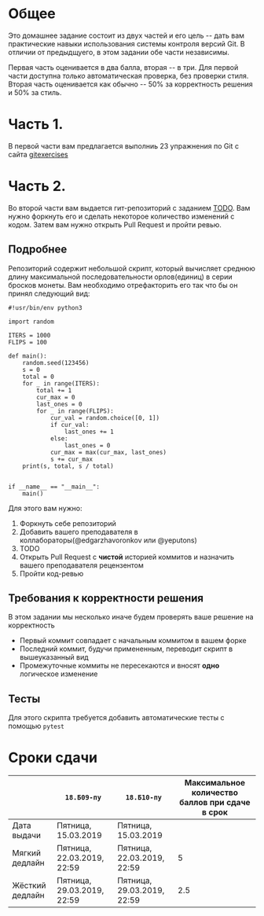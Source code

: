 # Общее

Это домашнее задание состоит из двух частей и его цель -- дать вам практические навыки использования системы контроля версий Git. В отличии от предыдщуего, в этом задании обе части независимы.

Первая часть оценивается в два балла, вторая -- в три. Для первой части доступна *только* автоматическая проверка, без проверки стиля. Вторая часть оценивается как обычно -- 50% за корректность решения и 50% за стиль.

# Часть 1. 

В первой части вам предлагается выполниь 23 упражнения по Git с сайта [gitexercises](https://gitexercises.fracz.com/)

# Часть 2.

Во второй части вам выдается гит-репозиторий с заданием [TODO](https://github.com/TODO). Вам нужно форкнуть его и сделать некоторое количество изменений с кодом. Затем вам нужно открыть Pull Request и пройти ревью.

## Подробнее

Репозиторий содержит небольшой скрипт, который вычисляет среднюю длину максимальной последовательности орлов(единиц) в серии бросков монеты. Вам необходимо отрефакторить его так что бы он принял следующий вид:

```
#!usr/bin/env python3

import random

ITERS = 1000
FLIPS = 100

def main():
    random.seed(123456)
    s = 0
    total = 0
    for _ in range(ITERS):
        total += 1
        cur_max = 0
        last_ones = 0
        for _ in range(FLIPS):
            cur_val = random.choice([0, 1])
            if cur_val:
                last_ones += 1
            else:
                last_ones = 0
            cur_max = max(cur_max, last_ones)
            s += cur_max
    print(s, total, s / total)
    

if __name__ == "__main__":
    main()
```

Для этого вам нужно:

1. Форкнуть себе репозиторий
2. Добавить вашего преподавателя в коллабораторы(@edgarzhavoronkov или @yeputons)
2. TODO
3. Открыть Pull Request с __чистой__ историей коммитов и назначить вашего преподавателя рецензентом
4. Пройти код-ревью

## Требования к корректности решения

В этом задании мы несколько иначе будем проверять ваше решение на корректность
* Первый коммит совпадает с начальным коммитом в вашем форке
* Последний коммит, будучи примененным, переводит скрипт в вышеуказанный вид
* Промежуточные коммиты не пересекаются и вносят __одно__ логическое изменение

## Тесты

Для этого скрипта требуется добавить автоматические тесты с помощью `pytest`

# Сроки сдачи
|   | `18.Б09-пу` | `18.Б10-пу` |Максимальное количество баллов при сдаче в срок
|---|---|---|---|
|Дата выдачи|Пятница, 15.03.2019|Пятница, 15.03.2019|   |
|Мягкий дедлайн|Пятница, 22.03.2019, 22:59|Пятница, 22.03.2019, 22:59|5|
|Жёсткий дедлайн|Пятница, 29.03.2019, 22:59|Пятница, 29.03.2019, 22:59|2.5|


